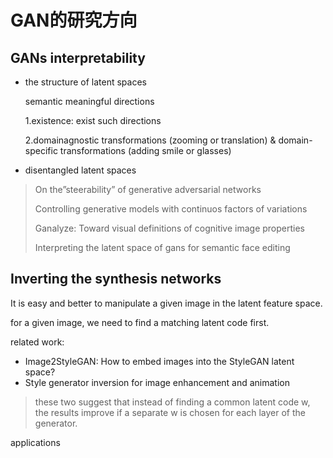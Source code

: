 # GAN的研究方向





## GANs interpretability

- the structure of latent spaces

  semantic meaningful directions

  1.existence: exist such directions

  2.domainagnostic transformations (zooming or translation) & domain-specific transformations (adding smile or glasses)

- disentangled latent spaces



> On the”steerability” of generative adversarial networks
>
> Controlling generative models with continuos factors of variations
>
> Ganalyze: Toward visual definitions of cognitive image properties
>
> Interpreting the latent space of gans for semantic face editing









## Inverting the synthesis networks

It is easy and better to manipulate a given image in the latent feature space.



for a given image, we need to find a matching latent code first.



related work:

- Image2StyleGAN: How to embed images into the StyleGAN latent space?
- Style generator inversion for image enhancement and animation

> these two suggest that instead of finding a common latent code w, the results improve if a separate w is chosen for each layer of the generator.



applications

